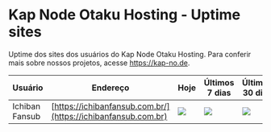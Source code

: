 # Kap Node Otaku Hosting - Uptime sites
Uptime dos sites dos usuários do Kap Node Otaku Hosting. Para conferir mais sobre nossos projetos, acesse https://kap-no.de.

| Usuário | Endereço | Hoje | Últimos 7 dias | Últimos 30 dias | Desde sempre |
|-----|-----|-----|-----|-----|-----|
| Ichiban Fansub | [https://ichibanfansub.com.br/](https://ichibanfansub.com.br) | <img src="https://app.statuscake.com/button/index.php?Track=f43DXXdqyX&Days=1&Design=1" /> | <img src="https://app.statuscake.com/button/index.php?Track=f43DXXdqyX&Days=7&Design=1" /> | <img src="https://app.statuscake.com/button/index.php?Track=f43DXXdqyX&Days=30&Design=1" /> | <img src="https://app.statuscake.com/button/index.php?Track=f43DXXdqyX&Days=1000&Design=1" /> |
